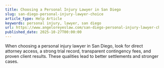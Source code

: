 ```yaml
---
title: Choosing a Personal Injury Lawyer in San Diego
slug: san-diego-personal-injury-lawyer-choice
article_type: Help Article
keywords: personal injury, lawyer, san diego
url: https://www.angeloreyeslaw.com/san-diego-personal-injury-lawyer-choice
published_date: 2025-10-27T00:00:00
---
```


When choosing a personal injury lawyer in San Diego, look for direct attorney access, a strong trial record, transparent contingency fees, and proven client results. These qualities lead to better settlements and stronger cases.